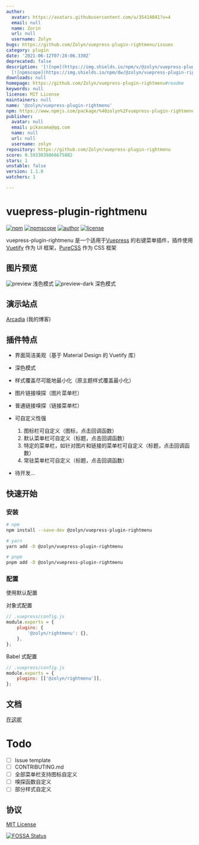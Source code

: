 ```yaml
---
author:
  avatar: https://avatars.githubusercontent.com/u/35414841?v=4
  email: null
  name: Zorin
  url: null
  username: Zolyn
bugs: https://github.com/Zolyn/vuepress-plugin-rightmenu/issues
category: plugin
date: '2021-06-12T07:28:06.330Z'
deprecated: false
description: '[![npm](https://img.shields.io/npm/v/@zolyn/vuepress-plugin-rightmenu?style=flat-square)](https://npmjs.com/package/@zolyn/vuepress-plugin-rightmenu)
  [![npmscope](https://img.shields.io/npm/dw/@zolyn/vuepress-plugin-rightmenu?style=flat-square)](https://n'
downloads: null
homepage: https://github.com/Zolyn/vuepress-plugin-rightmenu#readme
keywords: null
license: MIT License
maintainers: null
name: '@zolyn/vuepress-plugin-rightmenu'
npm: https://www.npmjs.com/package/%40zolyn%2Fvuepress-plugin-rightmenu
publisher:
  avatar: null
  email: pikasama@qq.com
  name: null
  url: null
  username: zolyn
repository: https://github.com/Zolyn/vuepress-plugin-rightmenu
score: 0.5933038866675882
stars: 1
unstable: false
version: 1.1.0
watchers: 1

---
```


# vuepress-plugin-rightmenu

[![npm](https://img.shields.io/npm/v/@zolyn/vuepress-plugin-rightmenu?style=flat-square)](https://npmjs.com/package/@zolyn/vuepress-plugin-rightmenu)
[![npmscope](https://img.shields.io/npm/dw/@zolyn/vuepress-plugin-rightmenu?style=flat-square)](https://npmjs.com/package/@zolyn/vuepress-plugin-rightmenu)
[![author](https://img.shields.io/badge/author-Zorin-26a2ff?style=flat-square&logo=github)](https://github.com/Zolyn)
[![license](https://img.shields.io/github/license/Zolyn/vuepress-plugin-rightmenu?style=flat-square)](https://github.com/Zolyn/vuepress-plugin-rightmenu)

vuepress-plugin-rightmenu 是一个适用于[Vuepress](https://v1.vuepress.vuejs.org/zh/) 的右键菜单插件，插件使用 [Vuetify](https://github.com/vuetifyjs/vuetify) 作为 UI 框架，[PureCSS](https://github.com/pure-css/pure) 作为 CSS 框架

## 图片预览

![preview](https://cdn.jsdelivr.net/gh/Zolyn/StaticFiles@2021.5.1-release.0/vuepress/images/rightmenu/preview.png)
浅色模式
![preview-dark](https://cdn.jsdelivr.net/gh/Zolyn/StaticFiles@2021.5.1-release.0/vuepress/images/rightmenu/preview-dark.png)
深色模式

## 演示站点

[Arcadia](https://blog.zorinchan.icu) (我的博客)

## 插件特点

-   界面简洁美观（基于 Material Design 的 Vuetify 库）
-   深色模式
-   样式覆盖尽可能地最小化（原主题样式覆盖最小化）
-   图片链接嗅探（图片菜单栏）
-   普通链接嗅探（链接菜单栏）
-   可自定义性强

    1. 图标栏可自定义（图标，点击回调函数）
    2. 默认菜单栏可自定义（标题，点击回调函数）
    3. 特定的菜单栏，如针对图片和链接的菜单栏可自定义（标题，点击回调函数）
    4. 常驻菜单栏可自定义（标题，点击回调函数）

-   待开发...

## 快速开始

### 安装

```bash
# npm
npm install --save-dev @zolyn/vuepress-plugin-rightmenu

# yarn
yarn add -D @zolyn/vuepress-plugin-rightmenu

# pnpm
pnpm add -D @zolyn/vuepress-plugin-rightmenu
```

### 配置

使用默认配置

对象式配置

```js
// .vuepress/config.js
module.exports = {
    plugins: {
        '@zolyn/rightmenu': {},
    },
};
```

Babel 式配置

```js
// .vuepress/config.js
module.exports = {
    plugins: [['@zolyn/rightmenu']],
};
```

## 文档

[在这呢](https://blog.zorinchan.icu/docs/vuepress-plugin-rightmenu/)

# Todo

-   [ ] Issue template
-   [ ] CONTRIBUTING.md
-   [ ] 全部菜单栏支持图标自定义
-   [ ] 嗅探函数自定义
-   [ ] 部分样式自定义

## 协议

[MIT License](https://mit-license.org/)

[![FOSSA Status](https://app.fossa.com/api/projects/git%2Bgithub.com%2FZolyn%2Fvuepress-plugin-rightmenu.svg?type=large)](https://app.fossa.com/projects/git%2Bgithub.com%2FZolyn%2Fvuepress-plugin-rightmenu?ref=badge_large)
